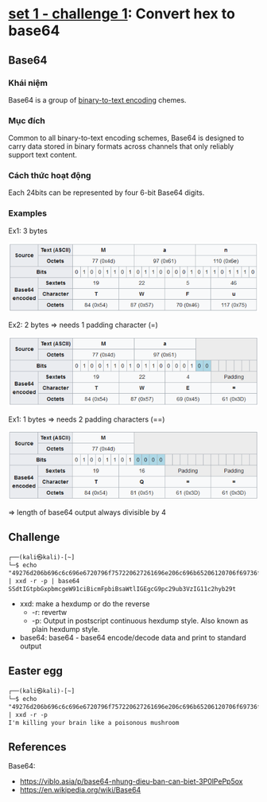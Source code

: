# **[set 1 - challenge 1](https://cryptopals.com/sets/1/challenges/1): Convert hex to base64**

## Base64
### Khái niệm
Base64 is a group of [binary-to-text encoding](https://en.wikipedia.org/wiki/Binary-to-text_encoding) chemes.
### Mục đích
Common to all binary-to-text encoding schemes, Base64 is designed to carry data stored in binary formats across channels that only reliably support text content.
### Cách thức hoạt động
Each 24bits can be represented by four 6-bit Base64 digits.
### Examples
Ex1: 3 bytes

<img src="pictures/Man.png">

Ex2: 2 bytes => needs 1 padding character (=)

<img src="pictures/Ma.png">

Ex1: 1 bytes => needs 2 padding characters (==)

<img src="pictures/M.png">

=> length of base64 output always divisible by 4
## Challenge
```
┌──(kali㉿kali)-[~]
└─$ echo "49276d206b696c6c696e6720796f757220627261696e206c696b65206120706f69736f6e6f7573206d757368726f6f6d" | xxd -r -p | base64
SSdtIGtpbGxpbmcgeW91ciBicmFpbiBsaWtlIGEgcG9pc29ub3VzIG11c2hyb29t
```
- xxd: make a hexdump or do the reverse
    - -r: revertw
    - -p: Output in postscript continuous hexdump style. Also known as plain hexdump style.
- base64: base64 - base64 encode/decode data and print to standard output

## Easter egg
```
┌──(kali㉿kali)-[~]
└─$ echo "49276d206b696c6c696e6720796f757220627261696e206c696b65206120706f69736f6e6f7573206d757368726f6f6d" | xxd -r -p 
I'm killing your brain like a poisonous mushroom 
```

## References
Base64:
- https://viblo.asia/p/base64-nhung-dieu-ban-can-biet-3P0lPePp5ox
- https://en.wikipedia.org/wiki/Base64
